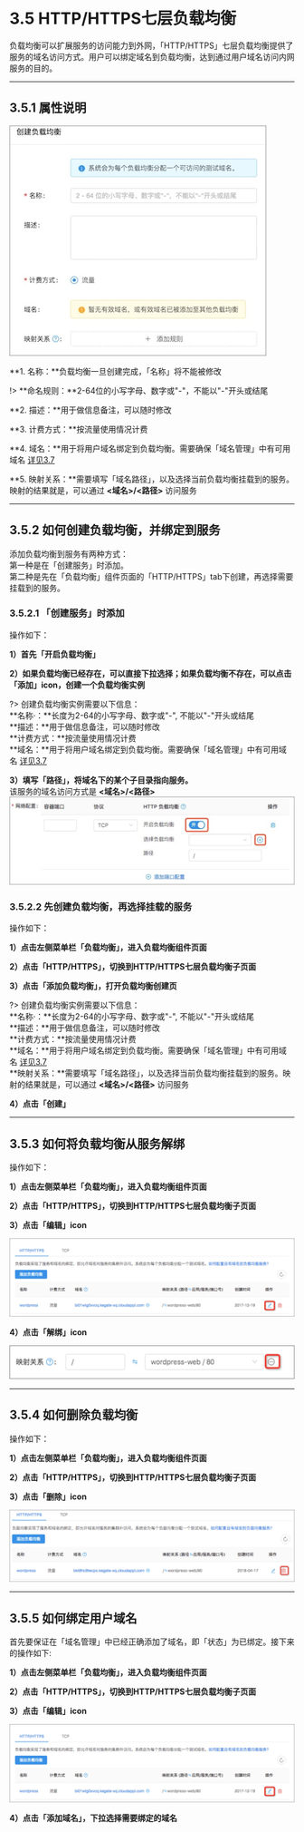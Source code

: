 # 3.5 HTTP/HTTPS七层负载均衡
负载均衡可以扩展服务的访问能力到外网，「HTTP/HTTPS」七层负载均衡提供了服务的域名访问方式。用户可以绑定域名到负载均衡，达到通过用户域名访问内网服务的目的。
***

## 3.5.1 属性说明

![](_figures/user-guide/lb_7_para.jpg)

**1. 名称：**负载均衡一旦创建完成，「名称」将不能被修改

!> **命名规则：**2-64位的小写字母、数字或"-"，不能以"-"开头或结尾

**2. 描述：**用于做信息备注，可以随时修改

**3. 计费方式：**按流量使用情况计费

**4. 域名：**用于将用户域名绑定到负载均衡。需要确保「域名管理」中有可用域名 [详见3.7](user-guide/domain.md)

**5. 映射关系：**需要填写「域名路径」，以及选择当前负载均衡挂载到的服务。映射的结果就是，可以通过 **<域名>/<路径>** 访问服务
***

## 3.5.2 如何创建负载均衡，并绑定到服务

添加负载均衡到服务有两种方式：    
第一种是在「创建服务」时添加。    
第二种是先在「负载均衡」组件页面的「HTTP/HTTPS」tab下创建，再选择需要挂载到的服务。

### 3.5.2.1 「创建服务」时添加
操作如下：

**1）首先「开启负载均衡」**

**2）如果负载均衡已经存在，可以直接下拉选择；如果负载均衡不存在，可以点击「添加」icon，创建一个负载均衡实例**

?> 创建负载均衡实例需要以下信息：		
   **名称·：**长度为2-64的小写字母、数字或"-", 不能以"-"开头或结尾<br>
   **描述：**用于做信息备注，可以随时修改<br>
   **计费方式：**按流量使用情况计费<br>
   **域名：**用于将用户域名绑定到负载均衡。需要确保「域名管理」中有可用域名 [详见3.7](user-guide/domain.md)<br>

**3）填写「路径」，将域名下的某个子目录指向服务。**   
该服务的域名访问方式是 **<域名>/<路径>**
![](_figures/quick-start/cluster-app-7loadbalance-on.jpg)

### 3.5.2.2 先创建负载均衡，再选择挂载的服务
操作如下：

**1）点击左侧菜单栏「负载均衡」，进入负载均衡组件页面**

**2）点击「HTTP/HTTPS」，切换到HTTP/HTTPS七层负载均衡子页面**

**3）点击「添加负载均衡」，打开负载均衡创建页**

?> 创建负载均衡实例需要以下信息：		
   **名称·：**长度为2-64的小写字母、数字或"-", 不能以"-"开头或结尾<br>
   **描述：**用于做信息备注，可以随时修改<br>
   **计费方式：**按流量使用情况计费<br>
   **域名：**用于将用户域名绑定到负载均衡。需要确保「域名管理」中有可用域名 [详见3.7](user-guide/domain.md)<br>
   **映射关系：**需要填写「域名路径」，以及选择当前负载均衡挂载到的服务。映射的结果就是，可以通过 **<域名>/<路径>** 访问服务
   
**4）点击「创建」**
***
   
## 3.5.3 如何将负载均衡从服务解绑

操作如下：

**1）点击左侧菜单栏「负载均衡」，进入负载均衡组件页面** 

**2）点击「HTTP/HTTPS」，切换到HTTP/HTTPS七层负载均衡子页面**  

**3）点击「编辑」icon**

![添加负载均衡](_figures/user-guide/lb_7_service_off.jpg)

**4）点击「解绑」icon**

![添加负载均衡](_figures/user-guide/lb_7_service_off_2.jpg)
***
   
## 3.5.4 如何删除负载均衡

操作如下：

**1）点击左侧菜单栏「负载均衡」，进入负载均衡组件页面** 

**2）点击「HTTP/HTTPS」，切换到HTTP/HTTPS七层负载均衡子页面**  

**3）点击「删除」icon**

![添加负载均衡](_figures/user-guide/lb_7_delete.jpg)
***

## 3.5.5 如何绑定用户域名

首先要保证在「域名管理」中已经正确添加了域名，即「状态」为已绑定。接下来的操作如下:

**1）点击左侧菜单栏「负载均衡」，进入负载均衡组件页面** 

**2）点击「HTTP/HTTPS」，切换到HTTP/HTTPS七层负载均衡子页面**  

**3）点击「编辑」icon**

![添加负载均衡](_figures/user-guide/lb_7_service_off.jpg)

**4）点击「添加域名」，下拉选择需要绑定的域名**